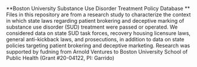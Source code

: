 **Boston University Substance Use Disorder Treatment Policy Database **
Files in this repository are from a research study to characterize the context in which state laws regarding patient brokering and deceptive marking of substance use disorder (SUD) treatment were passed or operated. We considered data on state SUD task forces, recovery housing licensure laws, general anti-kickback laws, and prosecutions, in addition to data on state policies targeting patient brokering and deceptive marketing.
Research was supported by fudning from Arnold Ventures to Boston University School of Public Health (Grant #20-04122, PI: Garrido)
